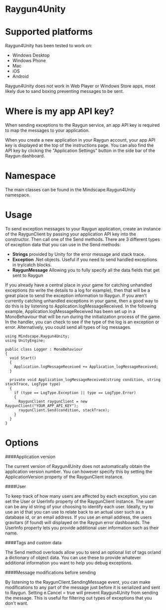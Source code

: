 Raygun4Unity
============

Supported platforms
====================

Raygun4Unity has been tested to work on:

* Windows Desktop
* Windows Phone
* Mac
* iOS
* Android

Raygun4Unity does not work in Web Player or Windows Store apps, most likely due to sand boxing preventing messages to be sent.

Where is my app API key?
====================

When sending exceptions to the Raygun service, an app API key is required to map the messages to your application.

When you create a new application in your Raygun account, your app API key is displayed at the top of the instructions page. You can also find the API key by clicking the "Application Settings" button in the side bar of the Raygun dashboard.

Namespace
====================
The main classes can be found in the Mindscape.Raygun4Unity namespace.

Usage
====================

To send exception messages to your Raygun application, create an instance of the RaygunClient by passing your application API key into the constructor. Then call one of the Send methods.
There are 3 different types of exception data that you can use in the Send methods:

* **Strings** provided by Unity for the error message and stack trace.
* **Exception** .Net objects. Useful if you need to send handled exceptions in try/catch blocks.
* **RaygunMessage** Allowing you to fully specify all the data fields that get sent to Raygun

If you already have a central place in your game for catching unhandled exceptions (to write the details to a log for example), then that will be a great place to send the exception information to Raygun.
If you aren't currently catching unhandled exceptions in your game, then a good way to do this is by listening to Application.logMessageReceived.
In the following example, Application.logMessageReceived has been set up in a MonoBehaviour that will be run during the initialization process of the game.
In the handler, you can check to see if the type of the log is an exception or error. Alternatively, you could send all types of log messages.

```
using Mindscape.Raygun4Unity;
using UnityEngine;

public class Logger : MonoBehaviour
{
  void Start()
  {
    Application.logMessageReceived += Application_logMessageReceived;
  }

  private void Application_logMessageReceived(string condition, string stackTrace, LogType type)
  {
    if (type == LogType.Exception || type == LogType.Error)
    {
      RaygunClient raygunClient = new RaygunClient("YOUR_APP_API_KEY");
      raygunClient.Send(condition, stackTrace);
    }
  }
}
```

Options
====================

####Application version

The current version of Raygun4Unity does not automatically obtain the application version number. You can however specify this by setting the ApplicationVersion property of the RaygunClient instance.

####User

To keep track of how many users are affected by each exception, you can set the User or UserInfo property of the RaygunClient instance. The user can be any id string of your choosing to identify each user.
Ideally, try to use an id that you can use to relate back to an actual user such as a database id, or an email address. If you use an email address, the users gravitars (if found) will displayed on the Raygun error dashboards.
The UserInfo property lets you provide additional user information such as their name.

####Tags and custom data

The Send method overloads allow you to send an optional list of tags or/and a dictionary of object data. You can use these to provide whatever additional information you want to help you debug exceptions.

####Message modifications before sending

By listening to the RaygunClient.SendingMessage event, you can make modifications to any part of the message just before it is serialized and sent to Raygun.
Setting e.Cancel = true will prevent Raygun4Unity from sending the message. This is useful for filtering out types of exceptions that you don't want.
